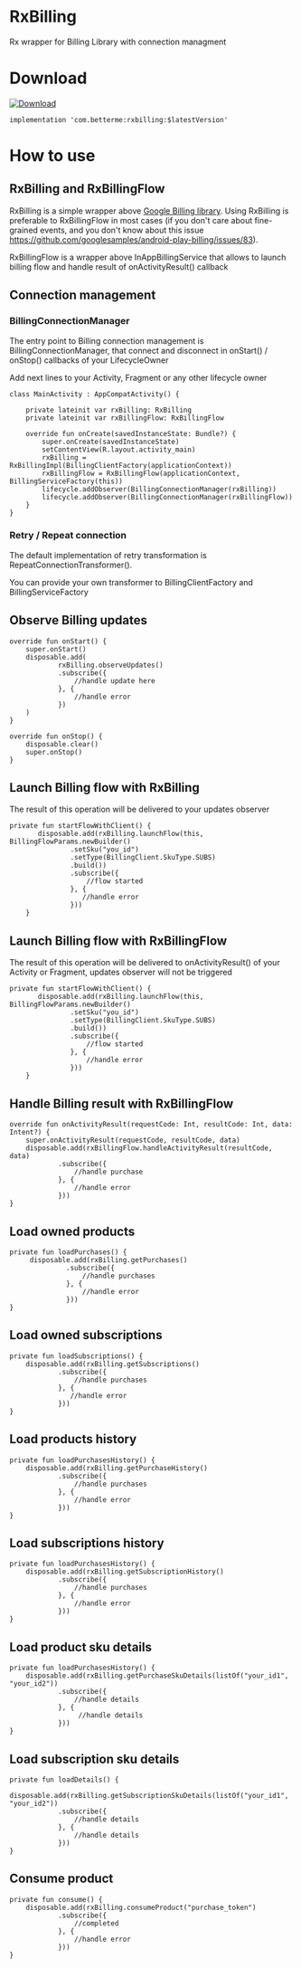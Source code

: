 # RxBilling
Rx wrapper for Billing Library with connection managment

# Download

 [ ![Download](https://api.bintray.com/packages/betterme/rxbilling/com.betterme%3Arxbilling/images/download.svg) ](https://bintray.com/betterme/rxbilling/com.betterme%3Arxbilling/_latestVersion)

    implementation 'com.betterme:rxbilling:$latestVersion'

# How to use

## RxBilling and RxBillingFlow
RxBilling is a simple wrapper above [Google Billing library](https://developer.android.com/google/play/billing/billing_library.html).
Using RxBilling is preferable to RxBillingFlow in most cases (if you don't care about fine-grained events, and you don't know about this issue https://github.com/googlesamples/android-play-billing/issues/83).

RxBillingFlow is a wrapper above InAppBillingService that allows to launch billing flow and handle result of onActivityResult() callback


## Connection management

### BillingConnectionManager

The entry point to Billing connection management is BillingConnectionManager, that connect and disconnect in onStart() / onStop() callbacks of your LifecycleOwner

Add next lines to your Activity,  Fragment or any other lifecycle owner

    class MainActivity : AppCompatActivity() {

        private lateinit var rxBilling: RxBilling
        private lateinit var rxBillingFlow: RxBillingFlow

        override fun onCreate(savedInstanceState: Bundle?) {
            super.onCreate(savedInstanceState)
            setContentView(R.layout.activity_main)
            rxBilling = RxBillingImpl(BillingClientFactory(applicationContext))
            rxBillingFlow = RxBillingFlow(applicationContext, BillingServiceFactory(this))
            lifecycle.addObserver(BillingConnectionManager(rxBilling))
            lifecycle.addObserver(BillingConnectionManager(rxBillingFlow))
        }
    }

### Retry / Repeat connection

The default implementation of retry transformation is RepeatConnectionTransformer().

You can provide your own transformer to BillingClientFactory and BillingServiceFactory

## Observe Billing updates

    override fun onStart() {
        super.onStart()
        disposable.add(
                rxBilling.observeUpdates()
                .subscribe({
                    //handle update here
                }, {
                    //handle error
                })
        )
    }

    override fun onStop() {
        disposable.clear()
        super.onStop()
    }

## Launch Billing flow with RxBilling

The result of this operation will be delivered to your updates observer

    private fun startFlowWithClient() {
           disposable.add(rxBilling.launchFlow(this, BillingFlowParams.newBuilder()
                   .setSku("you_id")
                   .setType(BillingClient.SkuType.SUBS)
                   .build())
                   .subscribe({
                       //flow started
                   }, {
                      //handle error
                   }))
        }

## Launch Billing flow with RxBillingFlow

The result of this operation will be delivered to onActivityResult() of your Activity or Fragment,
updates observer will not be triggered

    private fun startFlowWithClient() {
           disposable.add(rxBilling.launchFlow(this, BillingFlowParams.newBuilder()
                   .setSku("you_id")
                   .setType(BillingClient.SkuType.SUBS)
                   .build())
                   .subscribe({
                       //flow started
                   }, {
                       //handle error
                   }))
        }

## Handle Billing result with RxBillingFlow

    override fun onActivityResult(requestCode: Int, resultCode: Int, data: Intent?) {
        super.onActivityResult(requestCode, resultCode, data)
        disposable.add(rxBillingFlow.handleActivityResult(resultCode, data)
                .subscribe({
                    //handle purchase
                }, {
                    //handle error
                }))
    }

## Load owned products

    private fun loadPurchases() {
         disposable.add(rxBilling.getPurchases()
                  .subscribe({
                      //handle purchases
                  }, {
                      //handle error
                  }))
    }

## Load owned subscriptions

    private fun loadSubscriptions() {
        disposable.add(rxBilling.getSubscriptions()
                .subscribe({
                    //handle purchases
                }, {
                   //handle error
                }))
    }

## Load products history

    private fun loadPurchasesHistory() {
        disposable.add(rxBilling.getPurchaseHistory()
                .subscribe({
                    //handle purchases
                }, {
                    //handle error
                }))
    }

## Load subscriptions history

    private fun loadPurchasesHistory() {
        disposable.add(rxBilling.getSubscriptionHistory()
                .subscribe({
                    //handle purchases
                }, {
                    //handle error
                }))
    }

## Load product sku details

    private fun loadPurchasesHistory() {
        disposable.add(rxBilling.getPurchaseSkuDetails(listOf("your_id1", "your_id2"))
                .subscribe({
                    //handle details
                }, {
                     //handle details
                }))
    }

## Load subscription sku details

    private fun loadDetails() {
        disposable.add(rxBilling.getSubscriptionSkuDetails(listOf("your_id1", "your_id2"))
                .subscribe({
                    //handle details
                }, {
                    //handle details
                }))
    }

## Consume  product

    private fun consume() {
        disposable.add(rxBilling.consumeProduct("purchase_token")
                .subscribe({
                    //completed
                }, {
                    //handle error
                }))
    }